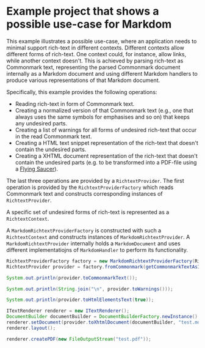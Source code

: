 # Example project that shows a possible use-case for Markdom

This example illustrates a possible use-case, where an application needs to minimal support rich-text in different contexts. Different contexts allow different forms of rich-text. One context could, for instance, allow links, while another context doesn't. This is achieved by parsing rich-text as Commonmark text, representing the parsed Commonmark document internally as a Markdom document and using different Markdom handlers to produce various representations of that Markdom document.

Specifically, this example provides the following operations:

* Reading rich-text in form of Commonmark text.
* Creating a normalized version of that Commonmark text (e.g., one that always uses the same symbols for emphasises and so on) that keeps any undesired parts.
* Creating a list of warnings for all forms of undesired rich-text that occur in the read Commonmark text.
* Creating a HTML text snippet representation of the rich-text that doesn't contain the undesired parts.
* Creating a XHTML document representation of the rich-text that doesn't contain the undesired parts (e.g. to be transformed into a PDF-file using a [Flying Saucer](https://github.com/flyingsaucerproject/flyingsaucer)).

The last three operations are provided by a `RichtextProvider`. The first operation is provided by the `RichtextProviderFactory` which reads Commonmark text and constructs corresponding instances of `RichtextProvider`.

A specific set of undesired forms of rich-text is represented as a `RichtextContext`.

A `MarkdomRichtextProviderFactory` is constructed with such a `RichtextContext` and constructs instances of `MarkdomRichtextProvider`.  A `MarkdomRichtextProvider` internally holds a `MarkdomDocument` and uses different implementatiojns of `MarkdomHandler` to perform its functionality.

```java	
RichtextProviderFactory factory = new MarkdomRichtextProviderFactory(RichtextContext.DETAILS);
RichtextProvider provider = factory.fromCommonmark(getCommonmarkTextAsInputStream()));

System.out.println(provider.toCommonmarkText());

System.out.println(String.join("\n", provider.toWarnings()));

System.out.println(provider.toHtmlElementsText(true));

ITextRenderer renderer = new ITextRenderer();
DocumentBuilder documentBuilder = DocumentBuilderFactory.newInstance().newDocumentBuilder();
renderer.setDocument(provider.toXhtmlDocument(documentBuilder, "test.md"), null);
renderer.layout();

renderer.createPDF(new FileOutputStream("test.pdf"));
```




